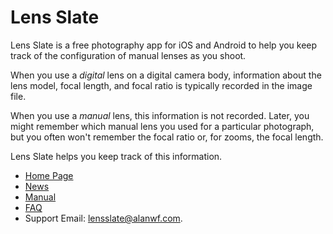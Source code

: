 # Lens Slate

Lens Slate is a free photography app for iOS and Android to help you keep track of the configuration of manual lenses as you shoot.

When you use a _digital_ lens on a digital camera body, information about the lens model, focal length, and focal ratio is typically  recorded in the image file. 

When you use a _manual_ lens, this information is not recorded. Later, you might remember which manual lens you used for a particular photograph, but you often won't remember the focal ratio or, for zooms, the focal length. 

Lens Slate helps you keep track of this information.

* [Home Page](https://alanwf.com/lensslate/index.html)
* [News](https://alanwf.com/lensslate/news.html)
* [Manual](https://alanwf.com/lensslate/manual.html)
* [FAQ](https://alanwf.com/lensslate/faq.html)
* Support Email: [lensslate@alanwf.com](mailto:lensslate@alanwf.com).
